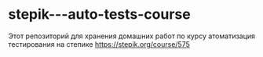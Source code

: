 # stepik---auto-tests-course
Этот репозиторий для хранения домашних работ по курсу атоматизация тестирования на степике
https://stepik.org/course/575
